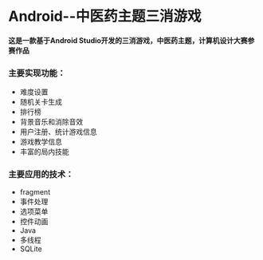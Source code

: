 # Android--中医药主题三消游戏
#### 这是一款基于Android Studio开发的三消游戏，中医药主题，计算机设计大赛参赛作品
### 主要实现功能：
- 难度设置
- 随机关卡生成
- 排行榜
- 背景音乐和消除音效
- 用户注册、统计游戏信息
- 游戏教学信息
- 丰富的局内技能
### 主要应用的技术：
- fragment
- 事件处理
- 选项菜单
- 控件动画
- Java
- 多线程
- SQLite

